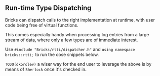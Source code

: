 ## Run-time Type Dispatching

Bricks can dispatch calls to the right implementation at runtime, with user code being free of virtual functions.

This comes especially handy when processing log entries from a large stream of data, where only a few types are of immediate interest.

Use `#include "Bricks/rtti/dispatcher.h"` and `using namespace bricks::rtti;` to run the cose snippets below.

`TODO(dkorolev)` a wiser way for the end user to leverage the above is by means of `Sherlock` once it's checked in.
